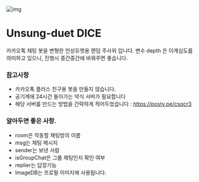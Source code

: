 ![img](https://pbs.twimg.com/media/FHqjn1KagAQwdKB?format=jpg)

# Unsung-duet DICE

카카오톡 채팅 봇을 변형한 언성듀엣용 랜덤 주사위 입니다.
변수 depth 은 이계심도를 의미하고 있으니, 진행시 중간중간에 바꿔주면 좋습니다.


### 참고사항

- 카카오톡 플러스 친구용 봇을 만들지 않습니다.
- 공기계에 24시간 돌아가는 약식 서버가 필요합니다
- 해당 서버를 만드는 방법을 간략하게 적어두었습니다 : https://posty.pe/csqcr3


### 알아두면 좋은 사항.

- room은 작동할 채팅방의 이름
- msg는 채팅 메시지
- sender는 보낸 사람
- isGroupChat은 그룹 채팅인지 확인 여부
- replier는 답장기능
- ImageDB는 프로필 이미지에 사용됩니다.


